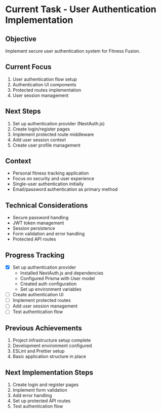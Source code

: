 # Current Task - User Authentication Implementation

## Objective
Implement secure user authentication system for Fitness Fusion.

## Current Focus
1. User authentication flow setup
2. Authentication UI components
3. Protected routes implementation
4. User session management

## Next Steps
1. Set up authentication provider (NextAuth.js)
2. Create login/register pages
3. Implement protected route middleware
4. Add user session context
5. Create user profile management

## Context
- Personal fitness tracking application
- Focus on security and user experience
- Single-user authentication initially
- Email/password authentication as primary method

## Technical Considerations
- Secure password handling
- JWT token management
- Session persistence
- Form validation and error handling
- Protected API routes

## Progress Tracking
- [x] Set up authentication provider
  - Installed NextAuth.js and dependencies
  - Configured Prisma with User model
  - Created auth configuration
  - Set up environment variables
- [ ] Create authentication UI
- [ ] Implement protected routes
- [ ] Add user session management
- [ ] Test authentication flow

## Previous Achievements
1. Project infrastructure setup complete
2. Development environment configured
3. ESLint and Prettier setup
4. Basic application structure in place

## Next Implementation Steps
1. Create login and register pages
2. Implement form validation
3. Add error handling
4. Set up protected API routes
5. Test authentication flow
